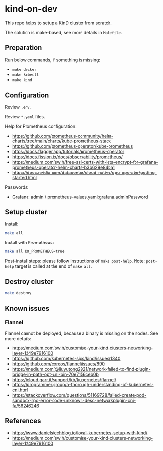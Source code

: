 # kind-on-dev

This repo helps to setup a KinD cluster from scratch.

The solution is make-based, see more details in `Makefile`.

## Preparation

Run below commands, if something is missing:

* `make docker`
* `make kubectl`
* `make kind`

## Configuration

Review `.env`.

Review `*.yaml` files.

Help for Prometheus configuration:

* <https://github.com/prometheus-community/helm-charts/tree/main/charts/kube-prometheus-stack>
* <https://github.com/prometheus-operator/kube-prometheus>
* <https://docs.flagger.app/tutorials/prometheus-operator>
* <https://docs.fission.io/docs/observability/prometheus/>
* <https://medium.com/swlh/free-ssl-certs-with-lets-encrypt-for-grafana-prometheus-operator-helm-charts-b3b629e84ba1>
* <https://docs.nvidia.com/datacenter/cloud-native/gpu-operator/getting-started.html>

Passwords:

* Grafana: admin / prometheus-values.yaml:grafana.adminPassword

## Setup cluster

Install:

```sh
make all
```

Install with Prometheus:

```sh
make all DO_PROMETHEUS=true
```

Post-install steps: please follow instructions of `make post-help`. Note: `post-help` target is called at the end of `make all`.

## Destroy cluster

```sh
make destroy
```

## Known issues

### Flannel

Flannel cannot be deployed, because a binary is missing on the nodes. See more details:

* <https://medium.com/swlh/customise-your-kind-clusters-networking-layer-1249e7916100>
* <https://github.com/kubernetes-sigs/kind/issues/1340>
* <https://github.com/coreos/flannel/issues/890>
* <https://medium.com/@liuyutong2921/network-failed-to-find-plugin-bridge-in-path-opt-cni-bin-70e7156ceb0b>
* <https://cloud.garr.it/support/kb/kubernetes/flannel/>
* <https://programmer.group/a-thorough-understanding-of-kubernetes-cni.html>
* <https://stackoverflow.com/questions/51169728/failed-create-pod-sandbox-rpc-error-code-unknown-desc-networkplugin-cni-fa/56246246>

## References

* <https://www.danielstechblog.io/local-kubernetes-setup-with-kind/>
* <https://medium.com/swlh/customise-your-kind-clusters-networking-layer-1249e7916100>

